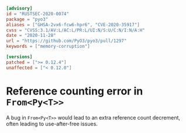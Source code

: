 ```toml
[advisory]
id = "RUSTSEC-2020-0074"
package = "pyo3"
aliases = ["GHSA-2vx6-fcw6-hpr6", "CVE-2020-35917"]
cvss = "CVSS:3.1/AV:L/AC:L/PR:L/UI:N/S:U/C:N/I:N/A:H"
date = "2020-11-28"
url = "https://github.com/PyO3/pyo3/pull/1297"
keywords = ["memory-corruption"]

[versions]
patched = [">= 0.12.4"]
unaffected = ["< 0.12.0"]
```

# Reference counting error in `From<Py<T>>`

A bug in `From<Py<T>>` would lead to an extra reference count decrement, often
leading to use-after-free issues.
